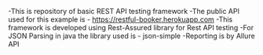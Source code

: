 -This is repository of basic REST API testing framework
-The public API used for this example is - https://restful-booker.herokuapp.com
-This framework is developed using Rest-Assured library for Rest API testing
-For JSON Parsing in java the library used is - json-simple
-Reporting is by Allure API

